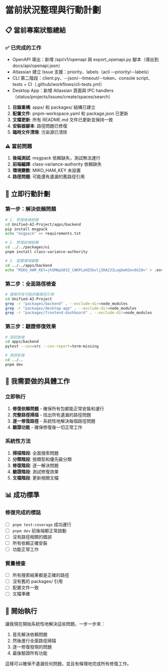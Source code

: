 <!-- DEPRECATED: Superseded by planning/project-management/planning-docs/STATUS_AND_ACTIONS.md (rolling) -->
# 當前狀況整理與行動計劃

## 📋 當前專案狀態總結

### ✅ 已完成的工作
- OpenAPI 導出：新增 /api/v1/openapi 與 export_openapi.py 腳本（導出到 docs/api/openapi.json）
- Atlassian 建立 Issue 支援：priority、labels（acli --priority/--labels）
- CLI 第二階段：client.py、--json/--timeout/--token、console script、tests + CI（.github/workflows/cli-tests.yml）
- Desktop App：新增 Atlassian 頁面與 IPC handlers（status/projects/issues/create/spaces/search）

1. **目錄重構**: apps/ 和 packages/ 結構已建立
2. **配置文件**: pnpm-workspace.yaml 和 package.json 已更新
3. **文檔更新**: 所有 README.md 文件已更新並保持一致
4. **安裝器腳本**: 路徑問題已修復
5. **臨時文件清理**: 污染源已清除

### ⚠️ 當前問題
1. **後端測試**: msgpack 依賴缺失，測試無法運行
2. **前端編譯**: class-variance-authority 依賴缺失
3. **環境變數**: MIKO_HAM_KEY 未設置
4. **路徑問題**: 可能還有遺漏的舊路徑引用

## 🎯 立即行動計劃

### 第一步：解決依賴問題
```bash
# 1. 修復後端依賴
cd Unified-AI-Project/apps/backend
pip install msgpack
echo "msgpack" >> requirements.txt

# 2. 修復前端依賴  
cd ../../packages/ui
pnpm install class-variance-authority

# 3. 設置環境變數
cd ../../apps/backend
echo "MIKO_HAM_KEY=jhSMKpG03Z_CHKPLoHZSbvljIRA23ILegbeH2ev6G10=" > .env
```

### 第二步：全面路徑檢查
```bash
# 搜索所有可能的舊路徑引用
cd Unified-AI-Project
grep -r "packages/backend" . --exclude-dir=node_modules
grep -r "packages/desktop-app" . --exclude-dir=node_modules
grep -r "packages/frontend-dashboard" . --exclude-dir=node_modules
```

### 第三步：驗證修復效果
```bash
# 測試後端
cd apps/backend
pytest --cov=src --cov-report=term-missing

# 測試前端
cd ../..
pnpm dev
```

## 🔧 我需要做的具體工作

### 立即執行
1. **修復依賴問題** - 確保所有包都能正常安裝和運行
2. **完整路徑掃描** - 找出所有遺漏的路徑問題
3. **逐一修復路徑** - 系統性地解決每個路徑問題
4. **驗證功能** - 確保修復後一切正常工作

### 系統性方法
1. **掃描階段**: 全面搜索問題
2. **分類階段**: 按類型和優先級分類
3. **修復階段**: 逐一解決問題
4. **驗證階段**: 測試修復效果
5. **文檔階段**: 更新相關文檔

## 📊 成功標準

### 修復完成的標誌
- [ ] `pnpm test:coverage` 成功運行
- [ ] `pnpm dev` 前後端都正常啟動
- [ ] 沒有路徑相關的錯誤
- [ ] 所有依賴正確安裝
- [ ] 功能正常工作

### 質量檢查
- [ ] 所有搜索結果都是正確的路徑
- [ ] 沒有舊的 packages/ 引用
- [ ] 配置文件一致
- [ ] 文檔準確

## 🚀 開始執行

讓我現在開始系統性地解決這些問題，一步一步來：

1. 首先解決依賴問題
2. 然後進行全面路徑掃描
3. 逐一修復發現的問題
4. 最後驗證所有功能

這樣可以確保不遺漏任何問題，並且有條理地完成所有修復工作。